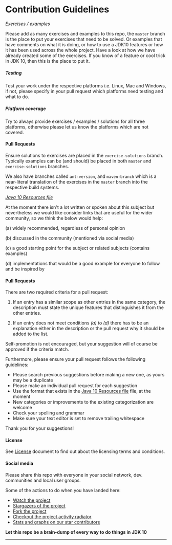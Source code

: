 # Contribution Guidelines

_Exercises  / examples_

Please add as many exercises and examples to this repo, the `master` branch is the place to put your exercises that need to be solved. Or examples that have comments on what it is doing, or how to use a JDK10 features or how it has been used across the whole project. Have a look at how we have already created some of the exercises.
If you know of a feature or cool trick in JDK 10, then this is the place to put it.

##### Testing

Test your work under the respective platforms i.e. Linux, Mac and Windows, if not, please specify in your pull request which platforms need testing and what to do.

##### Platform coverage

Try to always provide exercises / examples / solutions for all three platforms, otherwise please let us know the platforms which are not covered. 

#### Pull Requests 

Ensure solutions to exercises are placed in the `exercise-solutions` branch. Typically examples can be (and should) be placed in both `master` and `exercise-solutions` branches.

We also have branches called `ant-version`, and `maven-branch` which is a near-literal translation of the exercises in the `master` branch into the respective build systems. 

_[Java 10 Resources file](https://github.com/AdoptOpenJDK/java-10-and-beyond/blob/master/Java-10-Resources.md)_

At the moment there isn't a lot written or spoken about this subject but nevertheless we would like consider links that are useful for the wider community, so we think the below would help:

(a) widely recommended, regardless of personal opinion

(b) discussed in the community (mentioned via social media)

(c) a good starting point for the subject or related subjects (contains examples)

(d) implementations that would be a good example for everyone to follow and be inspired by


#### Pull Requests 

There are two required criteria for a pull request:

1. If an entry has a similar scope as other entries in the same category, the description must state the unique features that distinguishes it from the other entries.

2. If an entry does not meet conditions *(a)* to *(d)* there has to be an explanation either in the description or the pull request why it should be added to the list.

Self-promotion is not encouraged, but your suggestion will of course be approved if the criteria match.

Furthermore, please ensure your pull request follows the following guidelines:

* Please search previous suggestions before making a new one, as yours may be a duplicate
* Please make an individual pull request for each suggestion
* Use the format that exists in the [Java 10 Resources file](https://github.com/AdoptOpenJDK/java-10-and-beyond/blob/master/Java-10-Resources.md) file, at the moment
* New categories or improvements to the existing categorization are welcome
* Check your spelling and grammar
* Make sure your text editor is set to remove trailing whitespace

Thank you for your suggestions!

#### License

See [License](LICENSE) document to find out about the licensing terms and conditions.

#### Social media

Please share this repo with everyone in your social network, dev. communities and local user groups. 

Some of the actions to do when you have landed here:
- [Watch the project](https://github.com/AdoptOpenJDK/jdk10-and-beyond/subscription)
- [Stargazers of the project](https://github.com/AdoptOpenJDK/jdk10-and-beyond/stargazers)
- [Fork the project](https://github.com/AdoptOpenJDK/jdk10-and-beyond/graphs/contributors#fork-destination-box)
- [Checkout the project activity radiator](https://github.com/AdoptOpenJDK/jdk10-and-beyond/pulse)
- [Stats and graphs on our star contributors](https://github.com/AdoptOpenJDK/jdk10-and-beyond/graphs/contributors)  

**Let this repo be a brain-dump of every way to do things in JDK 10**

---

